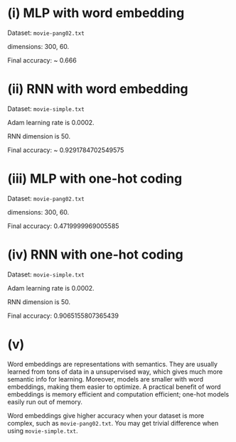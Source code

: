 
# (i) MLP with word embedding
Dataset: `movie-pang02.txt`
 
dimensions: 300, 60. 

Final accuracy: ~ 0.666

# (ii) RNN with word embedding
Dataset: `movie-simple.txt`

Adam learning rate is 0.0002. 

RNN dimension is 50. 

Final accuracy: ~ 0.9291784702549575

# (iii) MLP with one-hot coding
Dataset: `movie-pang02.txt`
 
dimensions: 300, 60. 

Final accuracy: 0.4719999969005585

# (iv) RNN with one-hot coding
Dataset: `movie-simple.txt`

Adam learning rate is 0.0002. 

RNN dimension is 50. 

Final accuracy: 0.9065155807365439

# (v)
Word embeddings are representations with semantics. They are usually learned from tons of data in a unsupervised way, which gives much more semantic info for learning. Moreover, models are smaller with word embeddings, making them easier to optimize. A practical benefit of word embeddings is memory efficient and computation efficient; one-hot models easily run out of memory.

Word embeddings give higher accuracy when your dataset is more complex, such as `movie-pang02.txt`. You may get trivial difference when using `movie-simple.txt`.
